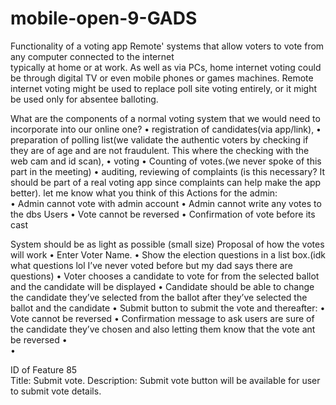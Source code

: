 # mobile-open-9-GADS

Functionality of a voting app
Remote' systems that allow voters to vote from any computer connected to the internet  
typically at home or at work. As well as via PCs, home internet voting could be through digital TV
or even mobile phones or games machines. Remote internet voting might be used to replace
poll site voting entirely, or it might be used only for absentee balloting.

What are the components of a normal voting system that we would need to incorporate into our online one?
•	registration of candidates(via app/link),
•	preparation of polling list(we validate the authentic voters by checking if they are of age and   are not fraudulent. This where the checking with the web cam and id scan),
•	voting 
•	Counting of votes.(we never spoke of this part in the meeting)
•	auditing, reviewing of complaints (is this necessary? It should be part of a real voting app since complaints can help make the app better). let me know what you think of this
Actions for the admin:	
•	Admin cannot vote with admin account
•	Admin cannot write any votes to the dbs
Users
•	Vote cannot be reversed
•	Confirmation of vote before its cast

System should be as light as possible (small size)
Proposal of how the votes will work
•	Enter Voter Name.
•	Show the election questions in a list box.(idk what questions lol I’ve never voted before but my dad says there are questions)
•	Voter chooses a candidate to vote for from the selected ballot and the candidate will be displayed 
•	Candidate should be able to change the candidate they’ve selected from the ballot after they’ve selected the ballot and the candidate
•	Submit button to submit the vote and thereafter:
•	Vote cannot be reversed
•	Confirmation message to ask users are sure of the candidate they’ve chosen and also letting them know that the vote ant be reversed
•	
•	
 	
 
ID of Feature			  85	
Title: Submit vote.	
Description: Submit vote button will be available for user to submit vote details.



